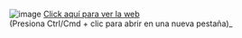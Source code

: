 ![image](https://github.com/user-attachments/assets/5f7d32f0-cc5f-4eed-bdd2-4c3bf3d377a3)
[Click aquí para ver la web](https://lively-yeot-675071.netlify.app/)  
 (Presiona Ctrl/Cmd + clic para abrir en una nueva pestaña)_
